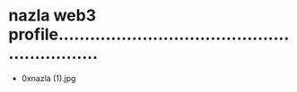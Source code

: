 # nazla web3 profile.............................................................
- 0xnazla (1).jpg

